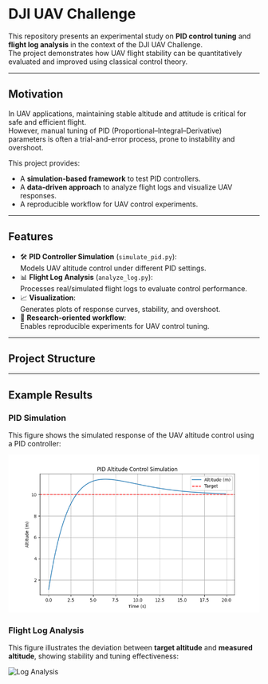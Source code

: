 # DJI UAV Challenge

This repository presents an experimental study on **PID control tuning** and **flight log analysis** in the context of the DJI UAV Challenge.  
The project demonstrates how UAV flight stability can be quantitatively evaluated and improved using classical control theory.

---

## Motivation

In UAV applications, maintaining stable altitude and attitude is critical for safe and efficient flight.  
However, manual tuning of PID (Proportional–Integral–Derivative) parameters is often a trial-and-error process, prone to instability and overshoot.  

This project provides:
- A **simulation-based framework** to test PID controllers.
- A **data-driven approach** to analyze flight logs and visualize UAV responses.
- A reproducible workflow for UAV control experiments.

---

## Features

- 🛠 **PID Controller Simulation** (`simulate_pid.py`):  
  Models UAV altitude control under different PID settings.
- 📊 **Flight Log Analysis** (`analyze_log.py`):  
  Processes real/simulated flight logs to evaluate control performance.
- 📈 **Visualization**:  
  Generates plots of response curves, stability, and overshoot.
- 🔬 **Research-oriented workflow**:  
  Enables reproducible experiments for UAV control tuning.

---

## Project Structure


---

## Example Results

### PID Simulation
This figure shows the simulated response of the UAV altitude control using a PID controller:

![PID Response](results/pid_response.png)

### Flight Log Analysis
This figure illustrates the deviation between **target altitude** and **measured altitude**, showing stability and tuning effectiveness:

![Log Analysis](results/log_analysis.png)

